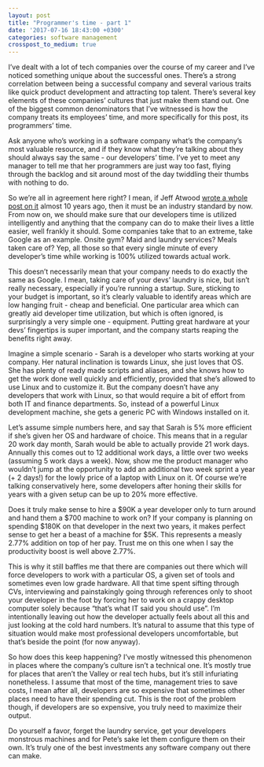 ```yaml
---
layout: post
title: "Programmer's time - part 1"
date: '2017-07-16 18:43:00 +0300'
categories: software management
crosspost_to_medium: true
---
```


I’ve dealt with a lot of tech companies over the course of my career and I’ve noticed something unique about the successful ones. There’s a strong correlation between being a successful company and several various traits like quick product development and attracting top talent. There’s several key elements of these companies’ cultures that just make them stand out. One of the biggest common denominators that I’ve witnessed is how the company treats its employees’ time, and more specifically for this post, its programmers’ time.

Ask anyone who’s working in a software company what’s the company’s most valuable resource, and if they know what they’re talking about they should always say the same - our developers’ time. I’ve yet to meet any manager to tell me that her programmers are just way too fast, flying through the backlog and sit around most of the day twiddling their thumbs with nothing to do.

So we’re all in agreement here right? I mean, if Jeff Atwood [wrote a whole post on it](https://blog.codinghorror.com/hardware-is-cheap-programmers-are-expensive/) almost 10 years ago, then it must be an industry standard by now. From now on, we should make sure that our developers time is utilized intelligently and anything that the company can do to make their lives a little easier, well frankly it should. Some companies take that to an extreme, take Google as an example. Onsite gym? Maid and laundry services? Meals taken care of? Yep, all those so that every single minute of every developer’s time while working is 100% utilized towards actual work. 

This doesn’t necessarily mean that your company needs to do exactly the same as Google. I mean, taking care of your devs’ laundry is nice, but isn’t really necessary, especially if you’re running a startup. Sure, sticking to your budget is important, so it’s clearly valuable to identify areas which are low hanging fruit - cheap and beneficial. One particular area which can greatly aid developer time utilization, but which is often ignored, is surprisingly a very simple one - equipment. Putting great hardware at your devs’ fingertips is super important, and the company starts reaping the benefits right away. 

Imagine a simple scenario - Sarah is a developer who starts working at your company. Her natural inclination is towards Linux, she just loves that OS. She has plenty of ready made scripts and aliases, and she knows how to get the work done well quickly and efficiently, provided that she’s allowed to use Linux and to customize it. But the company doesn’t have any developers that work with Linux, so that would require a bit of effort from both IT and finance departments. So, instead of a powerful Linux development machine, she gets a generic PC with Windows installed on it. 

Let’s assume simple numbers here, and say that Sarah is 5% more efficient if she’s given her OS and hardware of choice. This means that in a regular 20 work day month, Sarah would be able to actually provide 21 work days. Annually this comes out to 12 additional work days, a little over two weeks (assuming 5 work days a week). Now, show me the product manager who wouldn’t jump at the opportunity to add an additional two week sprint a year (+ 2 days!) for the lowly price of a laptop with Linux on it. Of course we’re talking conservatively here, some developers after honing their skills for years with a given setup can be up to 20% more effective.

Does it truly make sense to hire a $90K a year developer only to turn around and hand them a $700 machine to work on? If your company is planning on spending $180K on that developer in the next two years, it makes perfect sense to get her a beast of a machine for $5K. This represents a measly 2.77% addition on top of her pay. Trust me on this one when I say the productivity boost is well above 2.77%. 

This is why it still baffles me that there are companies out there which will force developers to work with a particular OS, a given set of tools and sometimes even low grade hardware. All that time spent sifting through CVs, interviewing and painstakingly going through references only to shoot your developer in the foot by forcing her to work on a crappy desktop computer solely because “that’s what IT said you should use”. I’m intentionally leaving out how the developer actually feels about all this and just looking at the cold hard numbers. It’s natural to assume that this type of situation would make most professional developers uncomfortable, but that’s beside the point (for now anyway). 

So how does this keep happening? I’ve mostly witnessed this phenomenon in places where the company’s culture isn’t a technical one. It’s mostly true for places that aren’t the Valley or real tech hubs, but it’s still infuriating nonetheless. I assume that most of the time, management tries to save costs, I mean after all, developers are so expensive that sometimes other places need to have their spending cut. This is the root of the problem though, if developers are so expensive, you truly need to maximize their output. 

Do yourself a favor, forget the laundry service, get your developers monstrous machines and for Pete’s sake let them configure them on their own. It’s truly one of the best investments any software company out there can make.


